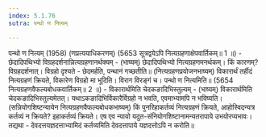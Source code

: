 ```yaml
---
index: 5.1.76
sutra: पन्थो ण नित्यम्

---
```

 पन्थो ण नित्यम् (1958) (णप्रत्ययाधिकरणम्) (5653 सूत्रद्वयेऽपि नित्यग्रहणाक्षेपवार्तिकम्॥ 1 ॥) - छेदादिपथिभ्यो विग्रहदर्शनान्नित्यग्रहणानर्थक्यम् - (भाष्यम्) छेदादिपथिभ्यो नित्यग्रहणमनर्थकम्। किं कारणम्? विग्रहदर्शनात्। विग्रहो दृश्यते - छेदमर्हति, पन्थानं गच्छतीति॥ (नित्यग्रहणप्रयोजनभाष्यम्) विकारार्थं तर्हीदं नित्यग्रहणं क्रियते, विकारेण विग्रहो मा भूदिति। विराग विरङ्गं च। पन्थो ण नित्यमिति॥ (5654 नित्यग्रहणवैफल्यबोधकवार्तिकम्॥ 2 ॥) - विकारार्थमिति चेदकङादिभिस्तुल्यम् - (भाष्यम्) विकारार्थमिति चेदकङादिभिस्तुल्यमेतत्। यथाऽकङादिभिर्विकारैर्विग्रहो न भवति, एवमाभ्यामपि न भविष्यति। (सन्नियोगशिष्टन्यायेन नित्यग्रहणवैफल्यबोधकभाष्यम्) किं पुनरिहाकर्तव्यं नित्यग्रहणं क्रियते, आहोस्विदन्यत्र कर्तव्यं न क्रियते? इहाकर्तव्यं क्रियते। एष एव न्यायो यदुत-संनियोगशिष्टानामन्यतरापाये उभयोरप्यभावः। तद्यथा - देवदत्तयज्ञदत्ताभ्यामिदं कर्तव्यमिति देवदत्तापाये यज्ञदत्तोऽपि न करोति॥ 